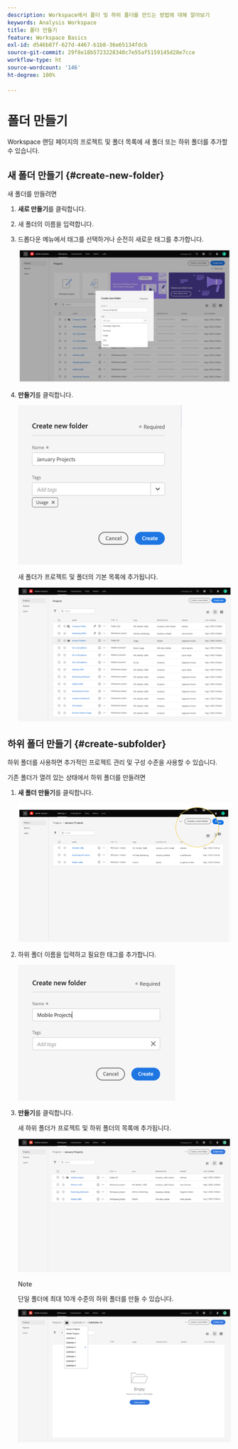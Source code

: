 ```yaml
---
description: Workspace에서 폴더 및 하위 폴더를 만드는 방법에 대해 알아보기
keywords: Analysis Workspace
title: 폴더 만들기
feature: Workspace Basics
exl-id: d546b87f-627d-4467-b1b8-36e65134fdcb
source-git-commit: 29f8e18b5723228340c7e55af5159145d28e7cce
workflow-type: ht
source-wordcount: '146'
ht-degree: 100%

---
```


# 폴더 만들기

Workspace 랜딩 페이지의 프로젝트 및 폴더 목록에 새 폴더 또는 하위 폴더를 추가할 수 있습니다.

## 새 폴더 만들기 {#create-new-folder}

새 폴더를 만들려면

1. **새로 만들기**&#x200B;를 클릭합니다.

1. 새 폴더의 이름을 입력합니다.

1. 드롭다운 메뉴에서 태그를 선택하거나 순전히 새로운 태그를 추가합니다.

   ![](/help/analyze/analysis-workspace/build-workspace-project/assets/select-tags.png)

1. **만들기**&#x200B;를 클릭합니다.

   ![](/help/analyze/analysis-workspace/build-workspace-project/assets/create.png)

   새 폴더가 프로젝트 및 폴더의 기본 목록에 추가됩니다.

   ![](/help/analyze/analysis-workspace/build-workspace-project/assets/create-new-listed.png)

## 하위 폴더 만들기 {#create-subfolder}

하위 폴더를 사용하면 추가적인 프로젝트 관리 및 구성 수준을 사용할 수 있습니다.

기존 폴더가 열려 있는 상태에서 하위 폴더를 만들려면

1. **새 폴더 만들기**&#x200B;를 클릭합니다.

   ![](/help/analyze/analysis-workspace/build-workspace-project/assets/create-subfolder2.png)

1. 하위 폴더 이름을 입력하고 필요한 태그를 추가합니다.

   ![](/help/analyze/analysis-workspace/build-workspace-project/assets/create-subfolder-name.png)

1. **만들기**&#x200B;를 클릭합니다.

   새 하위 폴더가 프로젝트 및 하위 폴더의 목록에 추가됩니다.

   ![](/help/analyze/analysis-workspace/build-workspace-project/assets/create-subfolder-added.png)

   >[!NOTE]
   >
   >단일 폴더에 최대 10개 수준의 하위 폴더를 만들 수 있습니다.

   ![](/help/analyze/analysis-workspace/build-workspace-project/assets/create-subfolder-limit.png)
